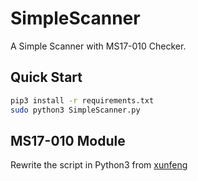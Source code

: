 # SimpleScanner
A Simple Scanner with MS17-010 Checker.

## Quick Start
```sh
pip3 install -r requirements.txt
sudo python3 SimpleScanner.py
```

## MS17-010 Module
Rewrite the script in Python3 from [xunfeng](https://github.com/ysrc/xunfeng/blob/master/vulscan/vuldb/MS17_010.py)
